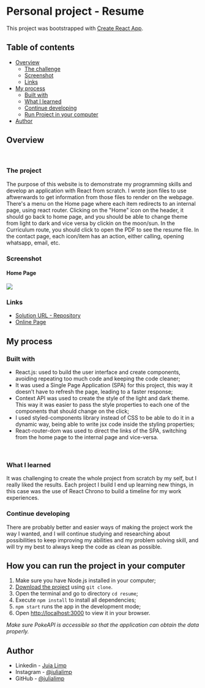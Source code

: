 # Personal project - Resume

This project was bootstrapped with [Create React App](https://github.com/facebook/create-react-app).

## Table of contents

- [Overview](#overview)
  - [The challenge](#the-challenge)
  - [Screenshot](#screenshot)
  - [Links](#links)
- [My process](#my-process)
  - [Built with](#built-with)
  - [What I learned](#what-i-learned-and-difficulties)
  - [Continue developing](#continue-developing)
  - [Run Project in your computer](#how-you-can-run-the-project-in-your-computer)
- [Author](#author)

## Overview
<br>

### The project

The purpose of this website is to demonstrate my programming skills and develop an application with React from scratch. I wrote json files to use aftwerwards to get information from those files to render on the webpage. There's a menu on the Home page where each item redirects to an internal page, using react router.
Clicking on the "Home" icon on the header, it should go back to home page, and you should be able to change theme from light to dark and vice versa by clickin on the moon/sun.
In the Curriculum route, you should click to open the PDF to see the resume file.
In the contact page, each icon/item has an action, either calling, opening whatsapp, email, etc.


### Screenshot
#### Home Page

<a href="#" target="_blank">
  <img src="./src/images/home-page.JPG">
</a>


### Links

- [Solution URL - Repository](https://github.com/julialimp/resume)
- [Online Page](https://julia-limp-resume.vercel.app/)


## My process

### Built with
- React.js: used to build the user interface and create components, avoiding repeating too much code and keeping the code cleaner;
- It was used a Single Page Application (SPA) for this project, this way it doesn’t have to refresh the page, leading to a faster response;
- Context API was used to create the style of the light and dark theme. This way it was easier to pass the style properties to each one of the components that should change on the click;
- I used styled-components library instead of CSS to be able to do it in a dynamic way, being able to write jsx code inside the styling properties;
- React-router-dom was used to direct the links of the SPA, switching from the home page to the internal page and vice-versa.
<br>

### What I learned

It was challenging to create the whole project from scratch by my self, but I really liked the results. 
Each project I build I end up learning new things, in this case was the use of React Chrono to build a timeline for my work experiences.


### Continue developing

There are probably better and easier ways of making the project work the way I wanted, and I will continue studying and researching about possibilities to keep improving my abilities and my problem solving skill, and will try my best to always keep the code as clean as possible.

## How you can run the project in your computer

1. Make sure you have Node.js installed in your computer;
2. [Download the project](https://github.com/julialimp/resume) using `git clone`.
3. Open the terminal and go to directory `cd resume`;
4. Execute `npm install` to install all dependencies;
5. `npm start` runs the app in the development mode;
6. Open [http://localhost:3000](http://localhost:3000) to view it in your browser.

*Make sure PokeAPI is accessible so that the application can obtain the data properly.*

## Author

- Linkedin - [Juia Limp](https://www.linkedin.com/in/julia-limp/)
- Instagram - [@julialimp](https://www.instagram.com/julialimp)
- GitHub - [@julialimp](https://github.com/julialimp)